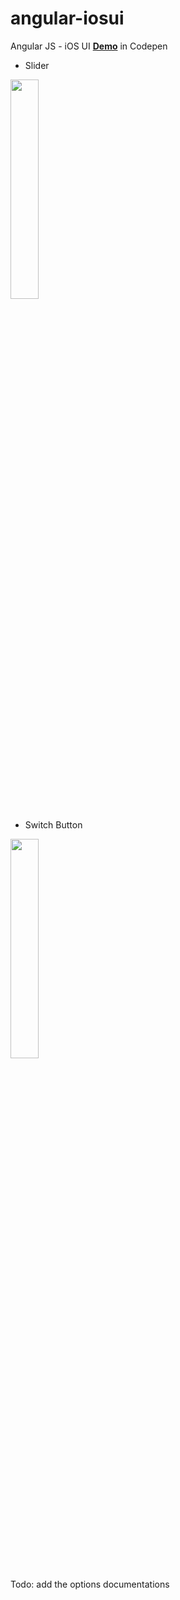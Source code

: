 # angular-iosui
Angular JS - iOS UI
<b>[Demo](http://codepen.io/boo0330/pen/EVjYpQ)</b> in Codepen

- Slider


<img src="http://i359.photobucket.com/albums/oo37/Nate_Cheng/Screen%20Shot%202015-09-06%20at%2012.46.40%20PM_zpstx0qkgot.png" width="30%" />



- Switch Button



<img src="http://i359.photobucket.com/albums/oo37/Nate_Cheng/Screen%20Shot%202015-09-06%20at%201.55.33%20PM_zpsvjkztggo.png" width="30%" />


Todo: add the options documentations
